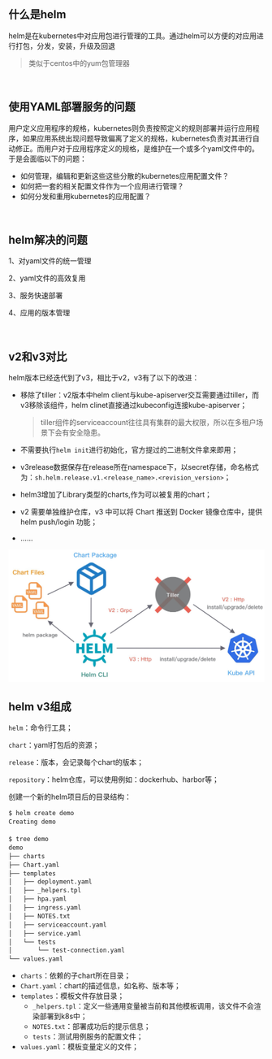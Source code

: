 ## 什么是helm

helm是在kubernetes中对应用包进行管理的工具。通过helm可以方便的对应用进行打包，分发，安装，升级及回退

> 类似于centos中的yum包管理器



<br>



## 使用YAML部署服务的问题

用户定义应用程序的规格，kubernetes则负责按照定义的规则部署并运行应用程序，如果应用系统出现问题导致偏离了定义的规格，kubernetes负责对其进行自动修正。而用户对于应用程序定义的规格，是维护在一个或多个yaml文件中的。于是会面临以下的问题：

- 如何管理，编辑和更新这些这些分散的kubernetes应用配置文件？
- 如何把一套的相关配置文件作为一个应用进行管理？
- 如何分发和重用kubernetes的应用配置？

<br>



## helm解决的问题

1、对yaml文件的统一管理

2、yaml文件的高效复用

3、服务快速部署

4、应用的版本管理

<br>



## v2和v3对比

helm版本已经迭代到了v3，相比于v2，v3有了以下的改进：

- 移除了tiller：v2版本中helm client与kube-apiserver交互需要通过tiller，而v3移除该组件，helm clinet直接通过kubeconfig连接kube-apiserver；

  > tiller组件的serviceaccount往往具有集群的最大权限，所以在多租户场景下会有安全隐患。

- 不需要执行`helm init`进行初始化，官方提过的二进制文件拿来即用；
- v3release数据保存在release所在namespace下，以secret存储，命名格式为：`sh.helm.release.v1.<release_name>.<revision_version>`；
- helm3增加了Library类型的charts,作为可以被复用的chart；
- v2 需要单独维护仓库，v3 中可以将 Chart 推送到 Docker 镜像仓库中，提供 helm push/login 功能；
- ......



<img src="statics/helm-arch.jpg" style="zoom:50%;" />



## helm v3组成

`helm`：命令行工具；

`chart`：yaml打包后的资源；

`release`：版本，会记录每个chart的版本；

`repository`：helm仓库，可以使用例如：dockerhub、harbor等；



创建一个新的helm项目后的目录结构：

```bash
$ helm create demo
Creating demo

$ tree demo
demo
├── charts
├── Chart.yaml
├── templates
│   ├── deployment.yaml
│   ├── _helpers.tpl
│   ├── hpa.yaml
│   ├── ingress.yaml
│   ├── NOTES.txt
│   ├── serviceaccount.yaml
│   ├── service.yaml
│   └── tests
│       └── test-connection.yaml
└── values.yaml
```

- `charts`：依赖的子chart所在目录；
- `Chart.yaml`：chart的描述信息，如名称、版本等；
- `templates`：模板文件存放目录；
  - `_helpers.tpl`：定义一些通用变量被当前和其他模板调用，该文件不会渲染部署到k8s中；
  - `NOTES.txt`：部署成功后的提示信息；
  - `tests`：测试用例服务的配置文件；
- `values.yaml`：模板变量定义的文件；

